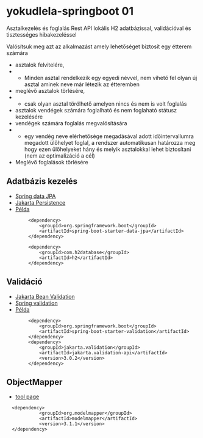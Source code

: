 # yokudlela-springboot  01

Asztalkezelés és foglalás Rest API lokális H2 adatbázissal, validációval és tisztességes hibakezeléssel

Valósítsuk meg azt az alkalmazást amely lehetőséget biztosít egy étterem számára 
* asztalok felvitelére,
* * Minden asztal rendelkezik egy egyedi névvel, nem vihető fel olyan új asztal aminek neve már létezik az étteremben
* meglévő asztalok törlésére,
* * csak olyan asztal törölhető amelyen nincs és nem is volt foglalás 
* asztalok vendégek számára foglalható és nem foglaható státusz kezelésére
* vendégek számára foglalás megvalósítására
* * egy vendég neve elérhetősége megadásával adott időintervallumra megadott ülőhelyet foglal, a rendszer automatikusan határozza meg hogy ezen ülőhelyeket hány és melyik asztalokkal lehet biztosítani (nem az optimalizáció a cél) 
* Meglévő foglalások törlésére

## Adatbázis kezelés
* [Spring data JPA](https://docs.spring.io/spring-data/jpa/docs/current/reference/html)
* [Jakarta Persistence](https://jakarta.ee/specifications/persistence/3.0/jakarta-persistence-spec-3.0.html)
* [Példa](https://www.baeldung.com/the-persistence-layer-with-spring-data-jpa)

```
        <dependency>
            <groupId>org.springframework.boot</groupId>
            <artifactId>spring-boot-starter-data-jpa</artifactId>
        </dependency>

        <dependency>
            <groupId>com.h2database</groupId>
            <artifactId>h2</artifactId>
        </dependency>
```
  
## Validáció
* [Jakarta Bean Validation](https://jakarta.ee/specifications/bean-validation/3.0/jakarta-bean-validation-spec-3.0.html)
* [Spring validation](https://spring.io/guides/gs/validating-form-input/)
* [Példa](https://www.baeldung.com/spring-boot-bean-validation)
```
        <dependency>
            <groupId>org.springframework.boot</groupId>
            <artifactId>spring-boot-starter-validation</artifactId>
        </dependency>
        <dependency>
            <groupId>jakarta.validation</groupId>
            <artifactId>jakarta.validation-api</artifactId>
            <version>3.0.2</version>
        </dependency>
```
## ObjectMapper
* [tool page](https://modelmapper.org/)
```
  <dependency>
            <groupId>org.modelmapper</groupId>
            <artifactId>modelmapper</artifactId>
            <version>3.1.1</version>
  </dependency>
```
